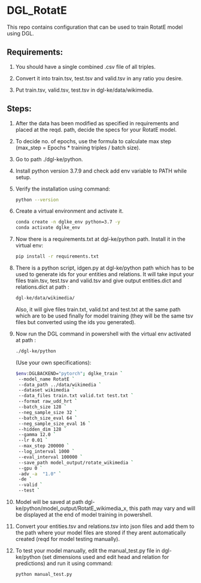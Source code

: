# DGL_RotatE
This repo contains configuration that can be used to train RotatE model using DGL.

## Requirements:
1) You should have a single combined .csv file of all triples.

2) Convert it into train.tsv, test.tsv and valid.tsv in any ratio you desire.

3) Put train.tsv, valid.tsv, test.tsv in dgl-ke/data/wikimedia.

## Steps:
1) After the data has been modified as specified in requirements and placed at the reqd. path, decide the specs for your RotatE model.

2) To decide no. of epochs, use the formula to calculate max step (max_step = Epochs * training triples / batch size).

3) Go to path ./dgl-ke/python.

4) Install python version 3.7.9 and check add env variable to PATH while setup.

5) Verify the installation using command: 
   ```bash
   python --version
   ```

6) Create a virtual environment and activate it.
   ```bash
   conda create -n dglke_env python=3.7 -y
   conda activate dglke_env
   ```

7) Now there is a requirements.txt at dgl-ke/python path. Install it in the virtual env:
   ```bash
   pip install -r requirements.txt
   ```

8) There is a python script, idgen.py at dgl-ke/python path which has to be used to generate ids for your entities and relations. It will take input your files train.tsv, test.tsv and valid.tsv and give output entities.dict and relations.dict at path :
    ```bash
    dgl-ke/data/wikimedia/
    ``` 
    Also, it will give files train.txt, valid.txt and test.txt at the same path which are to be used finally for model training (they will be the same tsv files but converted using the ids you generated).

9) Now run the DGL command in powershell with the virtual env activated at path :
    ```bash
    ./dgl-ke/python 
    ```
    (Use your own specifications):
   ```bash
   $env:DGLBACKEND="pytorch"; dglke_train `
    --model_name RotatE `
    --data_path ../data/wikimedia `
    --dataset wikimedia `
    --data_files train.txt valid.txt test.txt `
    --format raw_udd_hrt `
    --batch_size 128 `
    --neg_sample_size 32 `
    --batch_size_eval 64 `
    --neg_sample_size_eval 16 `
    --hidden_dim 128 `
    --gamma 12.0 `
    --lr 0.01 `
    --max_step 200000 `
    --log_interval 1000 `
    --eval_interval 100000 `
    --save_path model_output/rotate_wikimedia `
    --gpu 0 `
    -adv -a  "1.0" `
    -de `
    --valid `
    --test `
   ```
10) Model will be saved at path dgl-ke/python/model_output/RotatE_wikimedia_x, this path may vary and will be displayed at the end of model training in powershell.
11) Convert your entities.tsv and relations.tsv into json files and add them to the path where your model files are stored if they arent automatically created (reqd for model testing manually).
12) To test your model manually, edit the manual_test.py file in dgl-ke/python (set dimensions used and edit head and relation for predictions) and run it using command:
    ```bash
    python manual_test.py
    ```
 
